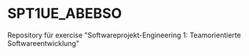 # SPT1UE_ABEBSO
Repository für exercise "Softwareprojekt-Engineering 1: Teamorientierte Softwareentwicklung"
